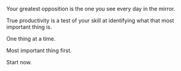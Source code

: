 Your greatest opposition is the one you see every day in the mirror.

True productivity is a test of your skill at identifying what that most important thing is.

One thing at a time.

Most important thing first.

Start now.